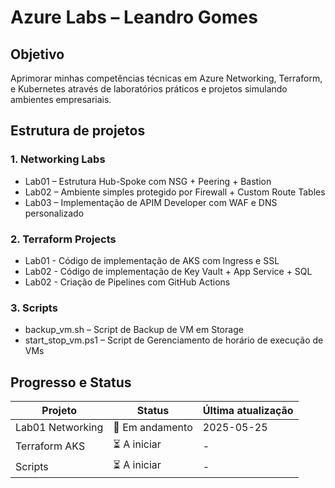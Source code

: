 # Azure Labs – Leandro Gomes

## Objetivo
Aprimorar minhas competências técnicas em Azure Networking, Terraform, e Kubernetes através de laboratórios práticos e projetos simulando ambientes empresariais.

## Estrutura de projetos

### 1. Networking Labs
- Lab01 – Estrutura Hub-Spoke com NSG + Peering + Bastion
- Lab02 – Ambiente simples protegido por Firewall + Custom Route Tables
- Lab03 – Implementação de APIM Developer com WAF e DNS personalizado

### 2. Terraform Projects
- Lab01 - Código de implementação de AKS com Ingress e SSL
- Lab02 - Código de implementação de Key Vault + App Service + SQL
- Lab02 - Criação de Pipelines com GitHub Actions

### 3. Scripts
- backup_vm.sh – Script de Backup de VM em Storage
- start_stop_vm.ps1 – Script de Gerenciamento de horário de execução de VMs

## Progresso e Status
| Projeto | Status | Última atualização |
|---------|--------|---------------------|
| Lab01 Networking | 🔄 Em andamento | 2025-05-25 |
| Terraform AKS | ⏳ A iniciar | - |
| Scripts | ⏳ A iniciar | - |